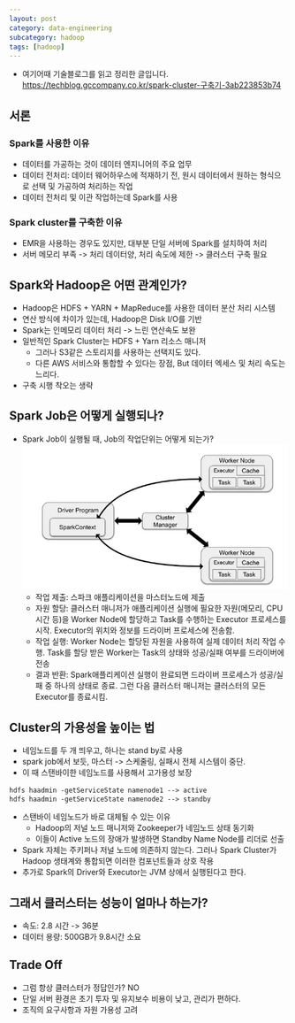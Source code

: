 ```yaml
---
layout: post
category: data-engineering
subcategory: hadoop
tags: [hadoop]
---
```


- 여기어때 기술블로그를 읽고 정리한 글입니다.
https://techblog.gccompany.co.kr/spark-cluster-구축기-3ab223853b74

## 서론
### Spark를 사용한 이유
- 데이터를 가공하는 것이 데이터 엔지니어의 주요 업무
- 데이터 전처리: 데이터 웨어하우스에 적재하기 전, 원시 데이터에서 원하는 형식으로 선택 및 가공하여 처리하는 작업
- 데이터 전처리 및 이관 작업하는데 Spark를 사용

### Spark cluster를 구축한 이유
- EMR을 사용하는 경우도 있지만, 대부분 단일 서버에 Spark를 설치하여 처리
- 서버 메모리 부족 -> 처리 데이터양, 처리 속도에 제한 -> 클러스터 구축 필요

## Spark와 Hadoop은 어떤 관계인가?
- Hadoop은 HDFS + YARN + MapReduce를 사용한 데이터 분산 처리 시스템
- 연산 방식에 차이가 있는데, Hadoop은 Disk I/O를 기반
- Spark는 인메모리 데이터 처리 -> 느린 연산속도 보완
- 일반적인 Spark Cluster는 HDFS + Yarn 리소스 매니저
    - 그러나 S3같은 스토리지를 사용하는 선택지도 있다.
    - 다른 AWS 서비스와 통합할 수 있다는 장점, But 데이터 엑세스 및 처리 속도는 느리다.
- 구축 시행 착오는 생략

## Spark Job은 어떻게 실행되나?
- Spark Job이 실행될 때, Job의 작업단위는 어떻게 되는가?
![alt text](/assets/images/data-engineering/hadoop/image/4/image.png)
    - 작업 제출: 스파크 애플리케이션을 마스터노드에 제출
    - 자원 할당: 클러스터 매니저가 애플리케이션 실행에 필요한 자원(메모리, CPU 시간 등)을 Worker Node에 할당하고 Task를 수행하는 Executor 프로세스를 시작. Executor의 위치와 정보를 드라이버 프로세스에 전송함.
    - 작업 실행: Worker Node는 할당된 자원을 사용하여 실제 데이터 처리 작업 수행. Task를 할당 받은 Worker는 Task의 상태와 성공/실패 여부를 드라이버에 전송
    - 결과 반환: Spark애플리케이션 실행이 완료되면 드라이버 프로세스가 성공/실패 중 하나의 상태로 종료. 그런 다음 클러스터 매니저는 클러스터의 모든 Executor를 종료시킴.

## Cluster의 가용성을 높이는 법
- 네임노드를 두 개 띄우고, 하나는 stand by로 사용
- spark job에서 보듯, 마스터 -> 스케줄링, 실패시 전체 시스템이 중단.
- 이 때 스탠바이한 네임노드를 사용해서 고가용성 보장
```linux
hdfs haadmin -getServiceState namenode1 --> active
hdfs haadmin -getServiceState namenode2 --> standby
```
- 스탠바이 네임노드가 바로 대체될 수 있는 이유
    - Hadoop의 저널 노드 매니저와 Zookeeper가 네임노드 상태 동기화
    - 이들이 Active 노드의 장애가 발생하면 Standby Name Node를 리더로 선출
- Spark 자체는 주키퍼나 저널 노드에 의존하지 않는다. 그러나 Spark Cluster가 Hadoop 생태계와 통합되면 이러한 컴포넌트들과 상호 작용
- 추가로 Spark의 Driver와 Executor는 JVM 상에서 실행된다고 한다.

## 그래서 클러스터는 성능이 얼마나 하는가?
- 속도: 2.8 시간 -> 36분
- 데이터 용량: 500GB가 9.8시간 소요

## Trade Off
- 그럼 항상 클러스터가 정답인가? NO
- 단일 서버 환경은 초기 투자 및 유지보수 비용이 낮고, 관리가 편하다.
- 조직의 요구사항과 자원 가용성 고려